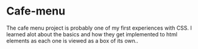 # Cafe-menu


The cafe menu project is probably one of my first experiences with CSS. I learned alot about the basics and how they get implemented to html elements as each one is viewed as a box of its own..

